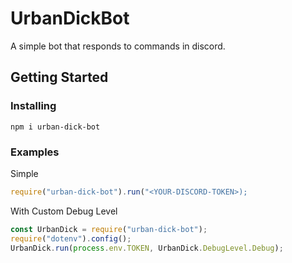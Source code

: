 # UrbanDickBot

A simple bot that responds to commands in discord.

## Getting Started

### Installing

```
npm i urban-dick-bot
```

### Examples

Simple

```javascript
require("urban-dick-bot").run("<YOUR-DISCORD-TOKEN>);
```

With Custom Debug Level

```javascript
const UrbanDick = require("urban-dick-bot");
require("dotenv").config();
UrbanDick.run(process.env.TOKEN, UrbanDick.DebugLevel.Debug);
```
